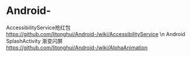 # Android-
AccessibilityService抢红包 https://github.com/litonghui/Android-/wiki/AccessibilityService \n
Android SplashActivity 渐变闪屏  https://github.com/litonghui/Android-/wiki/AlphaAnimation
